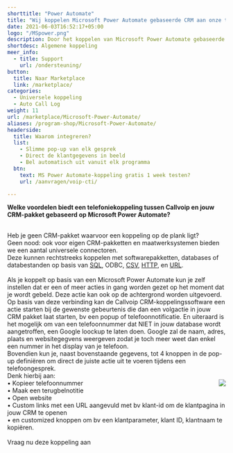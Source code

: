 ```yaml
---
shorttitle: "Power Automate"
title: "Wij koppelen Microsoft Power Automate gebaseerde CRM aan onze telefonie"
date: 2021-06-03T16:52:17+05:00
logo: "/MSpower.png"
description: Door het koppelen van Microsoft Power Automate gebaseerde CRM aan onze slimme telefonie werk je een stuk efficienter.
shortdesc: Algemene koppeling
meer_info:
  - title: Support
    url: /ondersteuning/
button:
  title: Naar Marketplace
  link: /marketplace/
categories:
  - Universele koppeling
  - Auto Call Log
weight: 11
url: /marketplace/Microsoft-Power-Automate/
aliases: /program-shop/Microsoft-Power-Automate/
headerside:
  title: Waarom integreren?
  list:
    - Slimme pop-up van elk gesprek
    - Direct de klantgegevens in beeld
    - Bel automatisch uit vanuit elk programma
  btn:
    text: MS Power Automate-koppeling gratis 1 week testen?
    url: /aanvragen/voip-cti/

---
```


**Welke voordelen biedt een telefoniekoppeling tussen Callvoip en jouw CRM-pakket gebaseerd op Microsoft Power Automate?**<br>
<br>

Heb je geen CRM-pakket waarvoor een koppeling op de plank ligt?<br>
Geen nood: ook voor eigen CRM-pakketten en maatwerksystemen bieden we een aantal universele connectoren.<br>
Deze kunnen rechtstreeks koppelen met softwarepakketten, databases of databestanden op basis van <a href="/program-shop/sql">SQL</a>, ODBC, <a href="/program-shop/csv">CSV</a>, <a href="/program-shop/http">HTTP</a>, en <a href="/program-shop/url">URL</a>.<br>
<br>
Als je koppelt op basis van een Microsoft Power Automate kun je zelf instellen dat er een of meer acties in gang worden gezet op het moment dat je wordt gebeld. Deze actie kan ook op de achtergrond worden uitgevoerd. Op basis van deze verbinding kan de Callvoip CRM-koppelingssoftware een actie starten bij de gewenste gebeurtenis die dan een volgactie in jouw CRM pakket laat starten, bv een popup of telefoonnotificatie. En uiteraard is het mogelijk om van een telefoonnummer dat NIET in jouw database wordt aangetroffen, een Google loockup te laten doen. Google zal de naam, adres, plaats en websitegegvens weergeven zodat je toch meer weet dan enkel een nummer in het display van je telefoon. <br>
Bovendien kun je, naast bovenstaande gegevens, tot 4 knoppen in de pop-up definiëren om direct de juiste actie uit te voeren tijdens een telefoongesprek.<br>
Denk hierbij aan: <br><img src="https://res.cloudinary.com/callvoip/image/upload/popup_crm_jmr7fc.png" style="float:right">
• Kopieer telefoonnummer <br>
• Maak een terugbelnotitie  <br>
• Open website <br>
• Custom links met een URL aangevuld met bv klant-id om de klantpagina in jouw CRM te openen <br>
• en customized knoppen om bv een klantparameter, klant ID, klantnaam te kopiëren.<br>
<br>
<a onclick="dialog.show();" class="button">Vraag nu deze koppeling aan</a>
